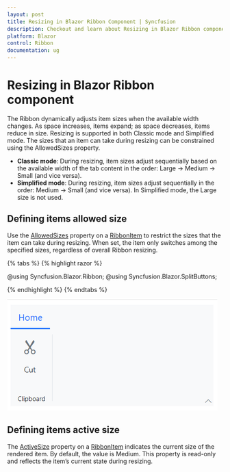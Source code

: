 ```yaml
---
layout: post
title: Resizing in Blazor Ribbon Component | Syncfusion
description: Checkout and learn about Resizing in Blazor Ribbon component in Blazor Server App and Blazor WebAssembly App.
platform: Blazor
control: Ribbon
documentation: ug
---
```


# Resizing in Blazor Ribbon component

The Ribbon dynamically adjusts item sizes when the available width changes. As space increases, items expand; as space decreases, items reduce in size. Resizing is supported in both Classic mode and Simplified mode. The sizes that an item can take during resizing can be constrained using the AllowedSizes property.

- **Classic mode**: During resizing, item sizes adjust sequentially based on the available width of the tab content in the order: Large → Medium → Small (and vice versa).
- **Simplified mode**: During resizing, item sizes adjust sequentially in the order: Medium → Small (and vice versa). In Simplified mode, the Large size is not used.

## Defining items allowed size

Use the [AllowedSizes](https://help.syncfusion.com/cr/blazor/Syncfusion.Blazor.Ribbon.RibbonItem.html#Syncfusion_Blazor_Ribbon_RibbonItem_AllowedSizes) property on a [RibbonItem](https://help.syncfusion.com/cr/blazor/Syncfusion.Blazor.Ribbon.RibbonItem.html) to restrict the sizes that the item can take during resizing. When set, the item only switches among the specified sizes, regardless of overall Ribbon resizing.

{% tabs %}
{% highlight razor %}

@using Syncfusion.Blazor.Ribbon;
@using Syncfusion.Blazor.SplitButtons;

<div style="width:25%">
    <SfRibbon>
        <RibbonTabs>
            <RibbonTab HeaderText="Home">
                <RibbonGroups>
                    <RibbonGroup HeaderText="Clipboard">
                        <RibbonCollections>
                            <RibbonCollection>
                                <RibbonItems>
                                    <RibbonItem Type=RibbonItemType.Button AllowedSizes="RibbonItemSize.Large">
                                        <RibbonButtonSettings Content="Cut" IconCss="e-icons e-cut"></RibbonButtonSettings>
                                    </RibbonItem>
                                </RibbonItems>
                            </RibbonCollection>
                        </RibbonCollections>
                    </RibbonGroup>
                </RibbonGroups>
            </RibbonTab>
        </RibbonTabs>
    </SfRibbon>
</div>

{% endhighlight %}
{% endtabs %}

![Ribbon Item AllowedSizes](./images/ribbon_allowedSizes.png)

## Defining items active size

The [ActiveSize](https://help.syncfusion.com/cr/blazor/Syncfusion.Blazor.Ribbon.RibbonItem.html#Syncfusion_Blazor_Ribbon_RibbonItem_ActiveSize) property on a [RibbonItem](https://help.syncfusion.com/cr/blazor/Syncfusion.Blazor.Ribbon.RibbonItem.html) indicates the current size of the rendered item. By default, the value is Medium. This property is read-only and reflects the item’s current state during resizing.